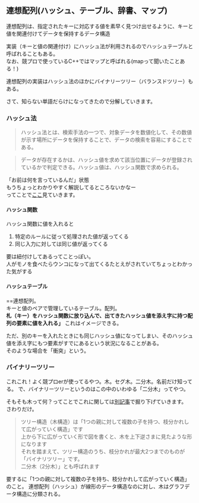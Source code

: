 ## 連想配列(ハッシュ、テーブル、辞書、マップ)

連想配列は、指定されたキーに対応する値を素早く見つけ出せるように、キーと値を関連付けてデータを保持するデータ構造  

実装（キーと値の関連付け）にハッシュ法が利用されるのでハッシュテーブルと呼ばれることもある。  
なお、競プロで使っているC++ではマップと呼ばれる(mapって聞いたことある！)

 
 連想配列の実装はハッシュ法のほかにバイナリーツリー（バランスドツリー）もある。
 
 さて、知らない単語だらけになってきたので分解していきます。
 
 
 ### ハッシュ法
 
 >ハッシュ法とは、検索手法の一つで、対象データを数値化して、その数値が示す場所にデータを保持することで、データの検索を容易にすることである。

>データが存在するかは、ハッシュ値を求めて該当位置にデータが登録されているかで判定できる。ハッシュ値は、ハッシュ関数で求められる。
 
 
 「お前は何を言っているんだ」状態  
 もうちょっとわかりやすく解説してるところないかなー  
 ってことで[ここ](https://wa3.i-3-i.info/word11948.html)見ていきます。
 
 #### ハッシュ関数
 ハッシュ関数に値を入れると
 1. 特定のルールに従って処理された値が返ってくる
 1. 同じ入力に対しては同じ値が返ってくる
 
 要は紐付けしてあるってことっぽい。  
 人がモノを食べたらウンコになって出てくるたとえがされていてちょっとわかった気がする
 
 
 #### ハッシュテーブル
 
 ==連想配列。  
 キーと値のペアで管理しているテーブル。配列。  
 **札（キー）をハッシュ関数に放り込んで、出てきたハッシュ値を添え字に持つ配列の要素に値を入れる」**
 これはイメージできる。
 
 ただ、別のキーを入れたときにも同じハッシュ値になってしまい、そのハッシュ値を添え字にもつ要素がすでにあるという状況になることがある。  
 そのような場合を「衝突」という。
 
 
 ### バイナリーツリー
 
 これこれ！よく競プロerが使ってるやつ。木。セグ木。二分木。名前だけ知ってる。
 で、バイナリーツリーというのはこの中のいわゆる「二分木」ってやつ。  
 
 そもそも木って何？ってことでこれに関しては[別記事](https://github.com/uno1142/TIL/blob/master/%E3%82%A2%E3%83%AB%E3%82%B4%E3%83%AA%E3%82%BA%E3%83%A0%E3%81%A8%E3%83%87%E3%83%BC%E3%82%BF%E6%A7%8B%E9%80%A0/%E3%83%87%E3%83%BC%E3%82%BF%E6%A7%8B%E9%80%A0/%E3%83%90%E3%82%A4%E3%83%8A%E3%83%AA%E3%83%BC%E3%83%84%E3%83%AA%E3%83%BC.md)で掘り下げていきます。  
 さわりだけ。
 >ツリー構造（木構造）は「1つの親に対して複数の子を持つ、枝分かれして広がっていく構造」です  
 >上から下に広がっていく形で図を書くと、木を上下逆さまに見たような形になります  
 >それを踏まえて、ツリー構造のうち、枝分かれが最大2つまでのものが「バイナリツリー」です。  
 >二分木（2分木）」とも呼ばれます
 
 要するに「1つの親に対して複数の子を持ち、枝分かれして広がっていく構造」のこと。
連想配列（ハッシュ）が線形のデータ構造なのに対し、木はグラフデータ構造に分類される。

